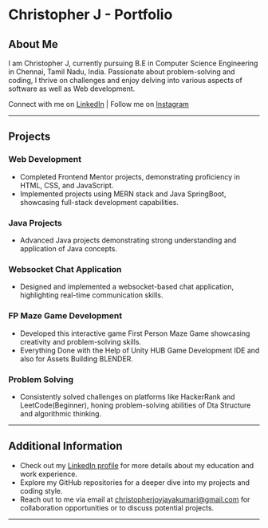 # Christopher J - Portfolio

## About Me
I am Christopher J, currently pursuing B.E in Computer Science Engineering in Chennai, Tamil Nadu, India. Passionate about problem-solving and coding, I thrive on challenges and enjoy delving into various aspects of software as well as Web development.

Connect with me on [LinkedIn](https://www.linkedin.com/in/christopher-joy-jaya-kumari-395ab8216/) | Follow me on [Instagram](https://www.instagram.com/christopher.joyjayakumari/)

---

## Projects

### Web Development
- Completed Frontend Mentor projects, demonstrating proficiency in HTML, CSS, and JavaScript.
- Implemented projects using MERN stack and Java SpringBoot, showcasing full-stack development capabilities.

### Java Projects
- Advanced Java projects demonstrating strong understanding and application of Java concepts.
  
### Websocket Chat Application
- Designed and implemented a websocket-based chat application, highlighting real-time communication skills.

### FP Maze Game Development
- Developed this interactive game First Person Maze Game showcasing creativity and problem-solving skills.
- Everything Done with the Help of Unity HUB Game Development IDE and also for Assets Building BLENDER.

### Problem Solving
- Consistently solved challenges on platforms like HackerRank and LeetCode(Beginner), honing problem-solving abilities of Dta Structure and algorithmic thinking.

---

## Additional Information
- Check out my [LinkedIn profile](https://www.linkedin.com/in/christopher-joy-jaya-kumari-395ab8216/) for more details about my education and work experience.
- Explore my GitHub repositories for a deeper dive into my projects and coding style.
- Reach out to me via email at christopherjoyjayakumari@gmail.com for collaboration opportunities or to discuss potential projects.

---
